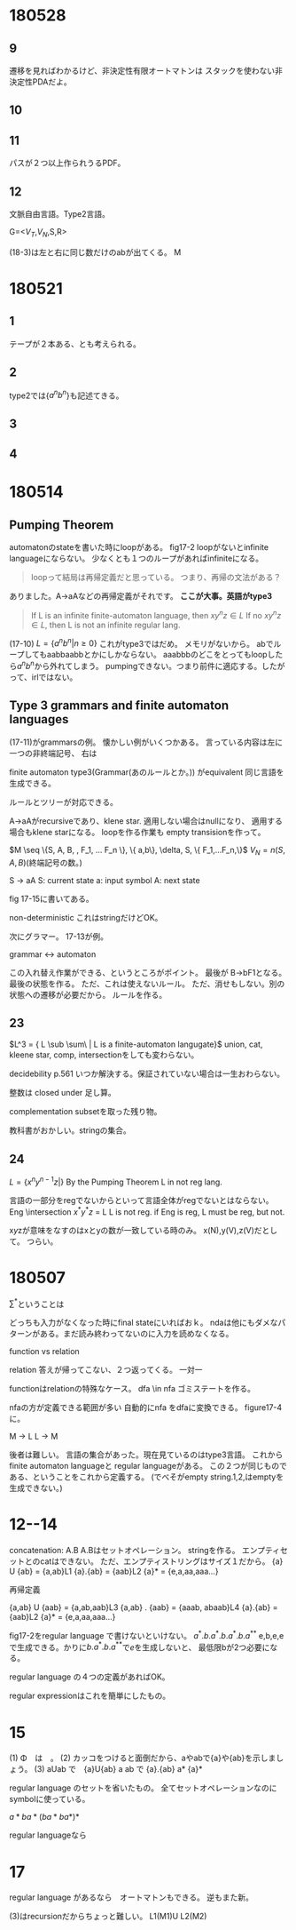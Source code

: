 # 180528

## 9

遷移を見ればわかるけど、非決定性有限オートマトンは
スタックを使わない非決定性PDAだよ。

## 10

## 11
パスが２つ以上作られうるPDF。

## 12

文脈自由言語。Type2言語。

G=<$V_T$,$V_N$,S,R>

(18-3)は左と右に同じ数だけのabが出てくる。
M

# 180521

## 1

テープが２本ある、とも考えられる。

## 2

type2では{$a^n b^n$}も記述てきる。

## 3
## 4


# 180514

## Pumping Theorem

automatonのstateを書いた時にloopがある。
fig17-2 
loopがないとinfinite languageにならない。
少なくとも１つのループがあればinfiniteになる。

> loopって結局は再帰定義だと思っている。
> つまり、再帰の文法がある？

ありました。A->aAなどの再帰定義がそれです。
**ここが大事。英語がtype3**

> If L is an infinite finite-automaton language, then $xy^nz \in L$
> If no $xy^nz \in L$, then L is not an infinite regular lang.

(17-10) $L=\{a^nb^n|n \geq 0\}$
これがtype3ではだめ。
メモリがないから。
abでループしてもaabbaabbとかにしかならない。
aaabbbのどこをとってもloopしたら$a^nb^n$から外れてしまう。
pumpingできない。つまり前件に適応する。したがって、irlではない。


## Type 3 grammars and finite automaton languages

(17-11)がgrammarsの例。
懐かしい例がいくつかある。
言っている内容は左に一つの非終端記号、
右は

finite
automaton
type3(Grammar(あのルールとか。))
がequivalent
同じ言語を生成できる。

ルールとツリーが対応できる。

A->aAがrecursiveであり、klene star.
適用しない場合はnullになり、
適用する場合もklene starになる。
loopを作る作業も
empty transisionを作って。

$M \seq \{S, A, B, , F_1, ... F_n \}, \{ a,b\}, \delta, S, \{ F_1,...F_n,\}$
$V_N = n(S,A,B)$(終端記号の数。)

S -> aA
S: current state
a: input symbol
A: next state

fig 17-15に書いてある。

non-deterministic
これはstringだけどOK。

次にグラマー。
17-13が例。

grammar <-> automaton

この入れ替え作業ができる、というところがポイント。
最後が
B->bF1となる。最後の状態を作る。
ただ、これは使えないルール。
ただ、消せもしない。別の状態への遷移が必要だから。
ルールを作る。

## 23

$L^3 = \{ L \sub \sum\ | L is a finite-automaton langugate}$
union, cat, kleene star, comp, intersectionをしても変わらない。

decidebility
p.561
いつか解決する。保証されていない場合は一生おわらない。


整数は closed under 足し算。

complementation subsetを取った残り物。

教科書がおかしい。stringの集合。

## 24

$L = \{ x^n y^{n-1} z | \}$
By the Pumping Theorem L in not reg lang.

言語の一部分をregでないからといって言語全体がregでないとはならない。
Eng \intersection $x^*y^*z$ = L
L is not reg.
if Eng is reg, L must be reg,
but not.

x*y*zが意味をなすのはxとyの数が一致している時のみ。
x(N),y(V),z(V)だとして。
つらい。

## 


# 180507


$\sum^*$ということは

どっちも入力がなくなった時にfinal stateにいればおｋ。
ndaは他にもダメなパターンがある。まだ読み終わってないのに入力を読めなくなる。

function vs relation

relation
答えが帰ってこない、２つ返ってくる。
一対一

functionはrelationの特殊なケース。
dfa \in nfa
ゴミステートを作る。

nfaの方が定義できる範囲が多い
自動的にnfa をdfaに変換できる。
figure17-4に。

M -> L
L -> M

後者は難しい。
言語の集合があった。現在見ているのはtype3言語。
これからfinite automaton languageと
regular languageがある。
この２つが同じものである、ということをこれから定義する。
(でべそがempty
string.1,2,はemptyを生成できない。)

# 12--14
concatenation: A.B
A.Bはセットオペレーション。
stringを作る。
エンプティセットとのcatはできない。
ただ、エンプティストリングはサイズ１だから。
{a} U {ab} = {a,ab}L1
{a}.{ab} = {aab}L2
{a}* = {e,a,aa,aaa...}

再帰定義

{a,ab} U {aab} = {a,ab,aab}L3
{a,ab} . {aab} = {aaab, abaab}L4
{a}.{ab} = {aab}L2
{a}* = {e,a,aa,aaa...}

fig17-2をregular language で書けないといけない。
${a}^*.b.{a}^*.{b.{a}^*.b.{a}^*}^*$
e,b,e,e
で生成できる。かりに${b.{a}^*.b.{a}^*}^*$で*e*を生成しないと、
最低限bが2つ必要になる。

regular language の４つの定義があればOK。

regular expressionはこれを簡単にしたもの。

# 15

(1) Φ　は　。
(2) カッコをつけると面倒だから、aやabで{a}や{ab}を示しましょう。
(3) aUab で　{a}U{ab}
    a ab で {a}.{ab}
    a* {a}*

regular language のセットを省いたもの。
全てセットオペレーションなのにsymbolに使っている。

$a*ba*(ba*ba*)*$

regular languageなら

# 17
regular language があるなら　オートマトンもできる。
逆もまた新。

(3)はrecursionだからちょっと難しい。
L1(M1)U L2(M2)


